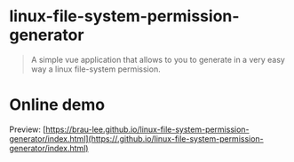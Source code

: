 # linux-file-system-permission-generator
> A simple vue application that allows to you to generate in a very easy way a linux file-system permission.

# Online demo
Preview: [https://brau-lee.github.io/linux-file-system-permission-generator/index.html](https://.github.io/linux-file-system-permission-generator/index.html)
